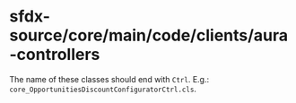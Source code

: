 # sfdx-source/core/main/code/clients/aura-controllers

The name of these classes should end with `Ctrl`. E.g.: `core_OpportunitiesDiscountConfiguratorCtrl.cls`.
